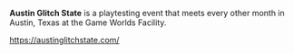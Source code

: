 **Austin Glitch State** is a playtesting event that meets every other month in Austin, Texas at the Game Worlds Facility.

https://austinglitchstate.com/
